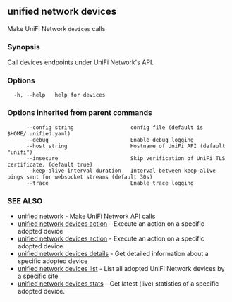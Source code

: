 ## unified network devices

Make UniFi Network `devices` calls

### Synopsis

Call devices endpoints under UniFi Network's API.

### Options

```
  -h, --help   help for devices
```

### Options inherited from parent commands

```
      --config string                  config file (default is $HOME/.unified.yaml)
      --debug                          Enable debug logging
      --host string                    Hostname of UniFi API (default "unifi")
      --insecure                       Skip verification of UniFi TLS certificate. (default true)
      --keep-alive-interval duration   Interval between keep-alive pings sent for websocket streams (default 30s)
      --trace                          Enable trace logging
```

### SEE ALSO

* [unified network](unified_network.md)	 - Make UniFi Network API calls
* [unified network devices action](unified_network_devices_action.md)	 - Execute an action on a specific adopted device
* [unified network devices action](unified_network_devices_action.md)	 - Execute an action on a specific adopted device
* [unified network devices details](unified_network_devices_details.md)	 - Get detailed information about a specific adopted device
* [unified network devices list](unified_network_devices_list.md)	 - List all adopted UniFi Network devices by a specific site
* [unified network devices stats](unified_network_devices_stats.md)	 - Get latest (live) statistics of a specific adopted device.

